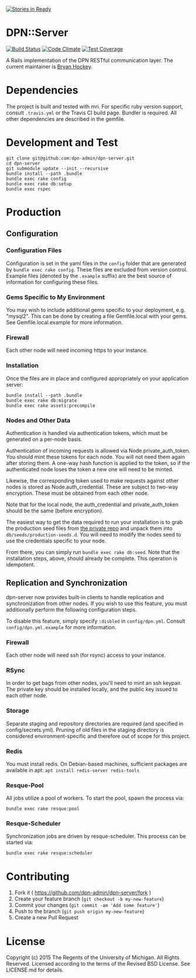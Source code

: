 [![Stories in Ready](https://badge.waffle.io/dpn-admin/dpn-server.png?label=ready&title=Ready)](https://waffle.io/dpn-admin/dpn-server)
# DPN::Server

[![Build Status](https://travis-ci.org/dpn-admin/dpn-server.svg?branch=master)](https://travis-ci.org/dpn-admin/dpn-server)
[![Code Climate](https://codeclimate.com/github/dpn-admin/dpn-server/badges/gpa.svg)](https://codeclimate.com/github/dpn-admin/dpn-server)
[![Test Coverage](https://codeclimate.com/github/dpn-admin/dpn-server/badges/coverage.svg)](https://codeclimate.com/github/dpn-admin/dpn-server/coverage)

A Rails implementation of the DPN RESTful communication layer. The current
maintainer is [Bryan Hockey](https://github.com/malakai97).

# Dependencies

The project is built and tested with mri. For specific ruby version support,
consult `.travis.yml` or the Travis CI build page.  Bundler is required.
All other dependencies are described in the gemfile.

# Development and Test

```
git clone git@github.com:dpn-admin/dpn-server.git
cd dpn-server
git submodule update --init --recursive
bundle install --path .bundle
bundle exec rake config
bundle exec rake db:setup
bundle exec rspec
```

# Production

## Configuration

### Configuration Files
Configuration is set in the yaml files in the `config` folder
that are generated by `bundle exec rake config`.  These files
are excluded from version control.  Example files (denoted by
the `.example` suffix) are the best source of information for
configuring these files.

### Gems Specific to My Environment
You may wish to include additional gems specific to your
deployment, e.g. "mysql2".  This can be done by creating a file
Gemfile.local with your gems.  See Gemfile.local.example for
more information.

### Firewall
Each other node will need incoming https to your instance.

### Installation

Once the files are in place and configured appropriately
on your application server:

```
bundle install --path .bundle
bundle exec rake db:migrate
bundle exec rake assets:precompile
```

### Nodes and Other Data

Authentication is handled via authentication tokens, which must be generated on a
per-node basis.

Authentication of incoming requests is allowed via Node.private_auth_token.
You should mint these tokens for each node.  You will not need them again
after storing them. A one-way hash function is applied to the token, so if the
authenticated node loses the token a new one will need to be minted.

Likewise, the corresponding token used to make requests against other nodes is stored as
Node.auth_credential.  These are subject to two-way encryption.  These must be obtained
from each other node.

Note that for the local node, the auth_credential and private_auth_token should be the
same (before encryption).

The easiest way to get the data required to run your installation is to grab the
production seed files from [the private repo](https://github.com/dpn-admin/private)
and unpack them into `db/seeds/production-seeds.d`.  You will need to modify the 
nodes seed to use the credentials specific to your node.

From there, you can simply run `bundle exec rake db:seed`.  Note that the 
installation steps, above, should already be complete.  This operation is 
idempotent.

## Replication and Synchronization

dpn-server now provides built-in clients to handle replication and
synchronization from other nodes.  If you wish to use this feature,
you must additionally perform the following configuration steps.

To disable this feature, simply specify `:disbled` in `config/dpn.yml`.
Consult `config/dpn.yml.example` for more information.

### Firewall
Each other node will need ssh (for rsync) access to your instance.

### RSync
In order to get bags from other nodes, you'll need to mint an ssh keypair.  The
private key should be installed locally, and the public key issued to each other
node.

### Storage
Separate staging and repository directories are required
(and specified in config/secrets.yml). Pruning of old files
in the staging directory is considered environment-specific and
therefore out of scope for this project.

### Redis

You must install redis.  On Debian-based machines, sufficient packages are
available in apt: `apt install redis-server redis-tools`

### Resque-Pool
All jobs utilize a pool of workers.  To start the pool, spawn the process via:

```
bundle exec rake resque:pool
```

### Resque-Scheduler
Synchronization jobs are driven by resque-scheduler.  This process can
be started via:

```
bundle exec rake resque:scheduler
```

# Contributing

1. Fork it ( https://github.com/dpn-admin/dpn-server/fork )
2. Create your feature branch (`git checkout -b my-new-feature`)
3. Commit your changes (`git commit -am 'Add some feature'`)
4. Push to the branch (`git push origin my-new-feature`)
5. Create a new Pull Request

# License

Copyright (c) 2015 The Regents of the University of Michigan.
All Rights Reserved.
Licensed according to the terms of the Revised BSD License.
See LICENSE.md for details.
